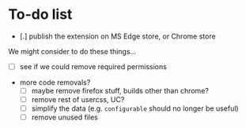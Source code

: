 # To-do list

- [.] publish the extension on MS Edge store, or Chrome store

We might consider to do these things...

- [ ] see if we could remove required permissions
- more code removals?
  - [ ] maybe remove firefox stuff, builds other than chrome?
  - [ ] remove rest of usercss, UC?
  - [ ] simplify the data (e.g. `configurable` should no longer be useful)
  - [ ] remove unused files
